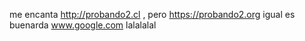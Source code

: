 
me encanta http://probando2.cl , pero
https://probando2.org igual es buenarda www.google.com lalalalal